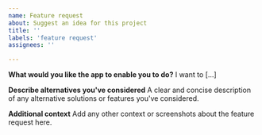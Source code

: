 ```yaml
---
name: Feature request
about: Suggest an idea for this project
title: ''
labels: 'feature request'
assignees: ''

---
```


**What would you like the app to enable you to do?**
I want to [...]

**Describe alternatives you've considered**
A clear and concise description of any alternative solutions or features you've considered.

**Additional context**
Add any other context or screenshots about the feature request here.
